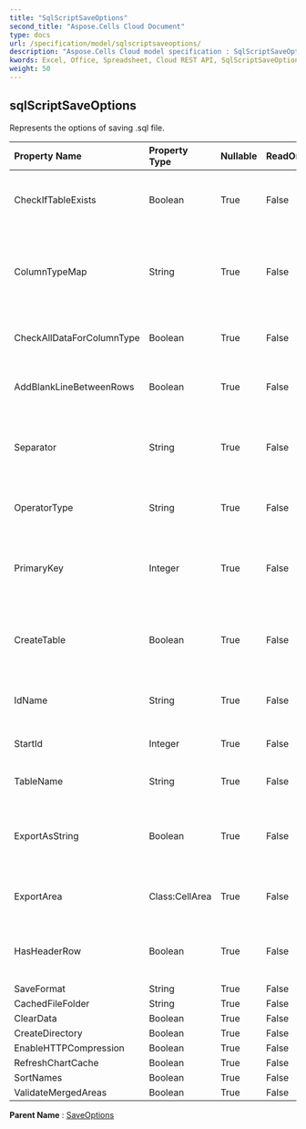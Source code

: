 ```yaml
---
title: "SqlScriptSaveOptions"
second_title: "Aspose.Cells Cloud Document"
type: docs
url: /specification/model/sqlscriptsaveoptions/
description: "Aspose.Cells Cloud model specification : SqlScriptSaveOptions. Effortlessly handle Excel and other spreadsheet documents with features like opening, generating, editing, splitting, merging, comparing, and converting."
kwords: Excel, Office, Spreadsheet, Cloud REST API, SqlScriptSaveOptions
weight: 50
---
```


## **sqlScriptSaveOptions**

Represents the options of saving .sql file. 

| Property Name | Property Type | Nullable |  ReadOnly | DefaultValue | Description | 
| :- | :- | :- |:- |  :- | :- |
| CheckIfTableExists | Boolean | True |  False |  | Check if the table name exists before creating |  
| ColumnTypeMap | String | True |  False |  | Gets and sets the map of column type for different database. |  
| CheckAllDataForColumnType | Boolean | True |  False |  | Check all data to find columns' data type. |  
| AddBlankLineBetweenRows | Boolean | True |  False |  | Insert blank line between each data. |  
| Separator | String | True |  False |  | Gets and sets character separator of sql script. |  
| OperatorType | String | True |  False |  | Gets and sets the operator type of sql. |  
| PrimaryKey | Integer | True |  False |  | Represents which column is primary key of the data table. |  
| CreateTable | Boolean | True |  False |  | Indicates whether exporting sql of creating table. |  
| IdName | String | True |  False |  | Gets and sets the name of id column. |  
| StartId | Integer | True |  False |  | Gets and sets the start id. |  
| TableName | String | True |  False |  | Gets and sets the table name. |  
| ExportAsString | Boolean | True |  False |  | Indicates whether exporting all data as string value. |  
| ExportArea | Class:CellArea | True |  False |  | Gets or sets the exporting range. |  
| HasHeaderRow | Boolean | True |  False |  | Indicates whether the range contains header row. |  
| SaveFormat | String | True |  False |  |  |  
| CachedFileFolder | String | True |  False |  |  |  
| ClearData | Boolean | True |  False |  |  |  
| CreateDirectory | Boolean | True |  False |  |  |  
| EnableHTTPCompression | Boolean | True |  False |  |  |  
| RefreshChartCache | Boolean | True |  False |  |  |  
| SortNames | Boolean | True |  False |  |  |  
| ValidateMergedAreas | Boolean | True |  False |  |  |  

**Parent Name** : [SaveOptions](/specification/model/saveoptions)

